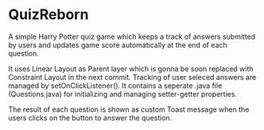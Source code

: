 # QuizReborn
A simple Harry Potter quiz game which keeps a track of answers submitted by users and updates game score automatically at the end of each question.

It uses Linear Layout as Parent layer which is gonna be soon replaced with Constraint Layout in the next commit. Tracking of user seleced answers are managed by setOnClickListener(). It contains a seperate .java file (Questions.java) for initializing and managing setter-getter properties.

The result of each question is shown as custom Toast message when the users clicks on the button to answer the question.
